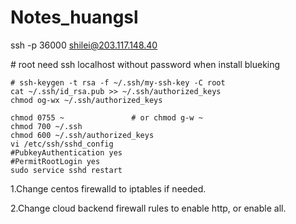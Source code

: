 # Notes\_huangsl

ssh -p 36000 shilei@203.117.148.40

 \# root need ssh localhost without password when install blueking

```text
# ssh-keygen -t rsa -f ~/.ssh/my-ssh-key -C root
cat ~/.ssh/id_rsa.pub >> ~/.ssh/authorized_keys
chmod og-wx ~/.ssh/authorized_keys 

chmod 0755 ~               # or chmod g-w ~   
chmod 700 ~/.ssh
chmod 600 ~/.ssh/authorized_keys
vi /etc/ssh/sshd_config
#PubkeyAuthentication yes
#PermitRootLogin yes
sudo service sshd restart
```



1.Change centos firewalld to iptables if needed.

2.Change cloud backend firewall rules to enable http, or enable all.



